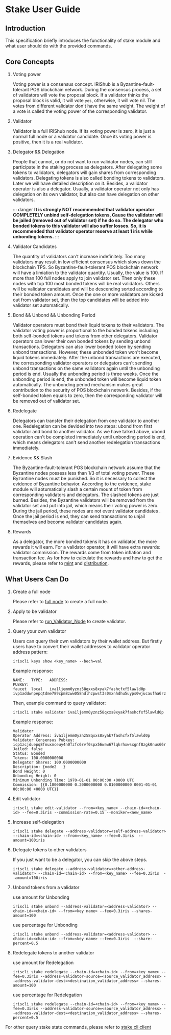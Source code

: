 # Stake User Guide

## Introduction

This specification briefly introduces the functionality of stake module and what user should do with the provided commands.

## Core Concepts

1. Voting power

	Voting power is a consensus concept. IRIShub is a Byzantine-fault-tolerant POS blockchain network. During the consensus process, a set of validators will vote the proposal block. If a validator thinks the proposal block is valid, it will vote `yes`, otherwise, it will vote nil. The votes from different validator don't have the same weight. The weight of a vote is called the voting power of the corresponding validator.
	
2. Validator

    Validator is a full IRIShub node. If its voting power is zero, it is just a normal full node or a validator candidate. Once its voting power is positive, then it is a real validator.
     
3. Delegator && Delegation

	People that cannot, or do not want to run validator nodes, can still participate in the staking process as delegators. After delegating some tokens to validators, delegators will gain shares from corresponding validators. Delegating tokens is also called bonding tokens to validators. Later we will have detailed description on it. Besides, a validator operator is also a delegator. Usually, a validator operator not only has delegation on its own validator, but also can have delegation on other validators.

    ::: danger
    **It is strongly NOT recommended that validator operator COMPLETELY unbind self-delegation tokens, Cause the validator will be jailed (removed out of validator set) if he do so. The delegator who bonded tokens to this validator will also suffer losses. 
    So, it is recommended that validator operator reserve at least 1 iris while unbonding tokens.**
    :::

4. Validator Candidates
 
	The quantity of validators can't increase indefinitely. Too many validators may result in low efficient consensus which slows down the blockchain TPS. So Byzantine-fault-tolerant POS blockchain network will have a limiation to the validator quantity. Usually, the value is 100. If more than 100 full nodes apply to join validator set. Then only these nodes with top 100 most bonded tokens will be real validators. Others will be validator candidates and will be descending sorted according to their bonded token amount. Once the one or more validators are kicked out from validator set, then the top candidates will be added into validator set automatically.
	
5. Bond && Unbond && Unbonding Period

	Validator operators must bond their liquid tokens to their validators. The validator voting power is proportional to the bonded tokens including both self-bonded tokens and tokens from other delegators. Validator operators can lower their own bonded tokens by sending unbond transactions. Delegators can also lower bonded token by sending unbond transactions. However, these unbonded token won't become liquid tokens immediately. After the unbond transactions are executed, the corresponding validator operators or delegators can't sending unbond transactions on the same validators again until the unbonding period is end. Usually the unbonding period is three weeks. Once the unbonding period is end, the unbonded token will become liquid token automatically. The unbonding period mechanism makes great contribution to the security of POS blockchain network. Besides, if the self-bonded token equals to zero, then the corresponding validator will be removed out of validator set.
	 
6. Redelegate

	Delegators can transfer their delegation from one validator to another one. Redelegation can be devided into two steps: ubond from first validator and bond to another validator. As we have talked above, ubond operation can't be completed immediately until unbonding period is end, which means delegators can't send another redelegation transactions immediately.
	
7. Evidence && Slash

	The Byzantine-fault-tolerant POS blockchain network assume that the Byzantine nodes possess less than 1/3 of total voting power. These Byzantine nodes must be punished. So it is necessary to collect the evidence of Byzantine behavior. According to the evidence, stake module will aotumatically slash a certain mount of token from corresponding validators and delegators. The slashed tokens are just burned. Besides, the Byzantine validators will be removed from the validator set and put into jail, which means their voting power is zero. During the jail period, these nodes are not event validator candidates . Once the jail period is end, they can send transactions to unjail themselves and become validator candidates again.
	
8. Rewards

	As a delegator, the more bonded tokens it has on validator, the more rewards it will earn. For a validator operator, it will have extra rewards: validator commission. The rewards come from token inflation and transaction fee. As for how to calculate the rewards and how to get the rewards, please refer to [mint](mint.md) and [distribution](distribution.md).
	
## What Users Can Do

1. Create a full node

	Please refer to [full node](../get-started/Full-Node.md) to create a full node.

2. Apply to be validator

	Please refer to [run_Validator_Node](../get-started/Validator-Node.md) to create validator.
	
3. Query your own validator
	
	Users can query their own validators by their wallet address. But firstly users have to convert their wallet addresses to validator operator address pattern:
	```
	iriscli keys show <key_name> --bech=val
	```
	Example response:
	```
	NAME:   TYPE:   ADDRESS:                                      PUBKEY:
	faucet  local   iva1ljemm0yznz58qxxs8xyak7fashcfxf5lawld0p    ivp1addwnpepqtdme789cpm8zww058ndlhzpwst3s0mxnhdhu5uyps0wjucaufha6rzn3ga
	```
	Then, example command to query validator:
	```
	iriscli stake validator iva1ljemm0yznz58qxxs8xyak7fashcfxf5lawld0p
	```
	Example response:
	```text
    Validator 
    Operator Address: iva1ljemm0yznz58qxxs8xyak7fashcfxf5lawld0p
    Validator Consensus Pubkey: icp1zcjduepq8fnuxnceuy4n0fzfc6rvf0spx56waw67lqkrhxwsxgnf8zgk0nus66rkg4
    Jailed: false
    Status: Bonded
    Tokens: 100.0000000000
    Delegator Shares: 100.0000000000
    Description: {node2   }
    Bond Height: 0
    Unbonding Height: 0
    Minimum Unbonding Time: 1970-01-01 00:00:00 +0000 UTC
    Commission: {{0.1000000000 0.2000000000 0.0100000000 0001-01-01 00:00:00 +0000 UTC}}
    ```
	
4. Edit validator

	```
    iriscli stake edit-validator --from=<key_name> --chain-id=<chain-id> --fee=0.3iris --commission-rate=0.15 --moniker=<new_name>
	```
	
5. Increase self-delegation

	```
	iriscli stake delegate --address-validator=<self-address-validator> --chain-id=<chain-id> --from=<key_name> --fee=0.3iris  --amount=100iris 
	```

6. Delegate tokens to other validators

	If you just want to be a delegator, you can skip the above steps.
	```
	iriscli stake delegate --address-validator=<other-address-validator> --chain-id=<chain-id> --from=<key_name> --fee=0.3iris  --amount=100iris 
	```

7. Unbond tokens from a validator

    use amount for Unbonding
	```
	iriscli stake unbond --address-validator=<address-validator> --chain-id=<chain-id> --from=<key name> --fee=0.3iris --shares-amount=100
	```
	
    use percentage for Unbonding
    ```
	iriscli stake unbond --address-validator=<address-validator> --chain-id=<chain-id> --from=<key name> --fee=0.3iris  --share-percent=0.5
    ```

8. Redelegate tokens to another validator

    use amount for Redelegation
	```
	iriscli stake redelegate --chain-id=<chain-id> --from=<key_name> --fee=0.3iris --address-validator-source=<source_validator_address> --address-validator-dest=<destination_validator_address> --shares-amount=100
	```
	
    use percentage for Redelegation
    ```
	iriscli stake redelegate --chain-id=<chain-id> --from=<key_name> --fee=0.3iris --address-validator-source=<source_validator_address> --address-validator-dest=<destination_validator_address> --shares-percent=0.5
    ```

For other query stake state commands, please refer to [stake cli client](../cli-client/stake/README.md)
